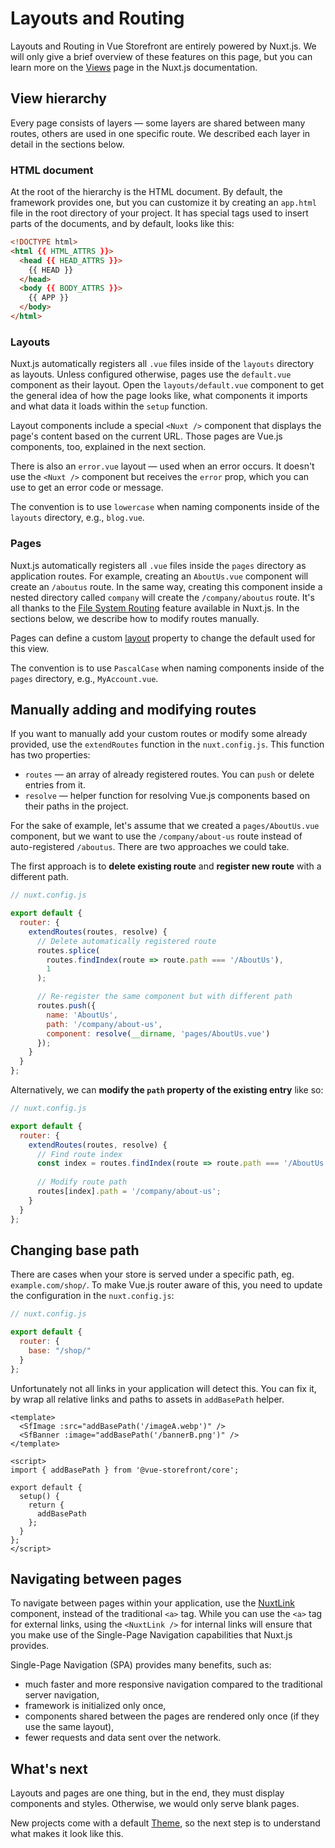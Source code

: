 # Layouts and Routing

Layouts and Routing in Vue Storefront are entirely powered by Nuxt.js. We will only give a brief overview of these features on this page, but you can learn more on the [Views](https://nuxtjs.org/docs/concepts/views/) page in the Nuxt.js documentation.

## View hierarchy

Every page consists of layers — some layers are shared between many routes, others are used in one specific route. We described each layer in detail in the sections below.

### HTML document

At the root of the hierarchy is the HTML document. By default, the framework provides one, but you can customize it by creating an `app.html` file in the root directory of your project. It has special tags used to insert parts of the documents, and by default, looks like this:

```html
<!DOCTYPE html>
<html {{ HTML_ATTRS }}>
  <head {{ HEAD_ATTRS }}>
    {{ HEAD }}
  </head>
  <body {{ BODY_ATTRS }}>
    {{ APP }}
  </body>
</html>
```

### Layouts

Nuxt.js automatically registers all `.vue` files inside of the `layouts` directory as layouts. Unless configured otherwise, pages use the `default.vue` component as their layout. Open the `layouts/default.vue` component to get the general idea of how the page looks like, what components it imports and what data it loads within the `setup` function.

Layout components include a special `<Nuxt />` component that displays the page's content based on the current URL. Those pages are Vue.js components, too, explained in the next section.

There is also an `error.vue` layout — used when an error occurs. It doesn't use the `<Nuxt />` component but receives the `error` prop, which you can use to get an error code or message.

The convention is to use `lowercase` when naming components inside of the `layouts` directory, e.g., `blog.vue`.

### Pages

Nuxt.js automatically registers all `.vue` files inside the `pages` directory as application routes. For example, creating an `AboutUs.vue` component will create an `/aboutus` route. In the same way, creating this component inside a nested directory called `company` will create the `/company/aboutus` route. It's all thanks to the [File System Routing](https://nuxtjs.org/docs/2.x/features/file-system-routing/) feature available in Nuxt.js. In the sections below, we describe how to modify routes manually.

Pages can define a custom [layout](https://nuxtjs.org/docs/directory-structure/pages#layout) property to change the default used for this view.

The convention is to use `PascalCase` when naming components inside of the `pages` directory, e.g., `MyAccount.vue`.

## Manually adding and modifying routes

If you want to manually add your custom routes or modify some already provided, use the `extendRoutes` function in the `nuxt.config.js`. This function has two properties:

* `routes` — an array of already registered routes. You can `push` or delete entries from it.
* `resolve` — helper function for resolving Vue.js components based on their paths in the project.

For the sake of example, let's assume that we created a `pages/AboutUs.vue` component, but we want to use the `/company/about-us` route instead of auto-registered `/aboutus`. There are two approaches we could take.

The first approach is to **delete existing route** and **register new route** with a different path.

```javascript
// nuxt.config.js

export default {
  router: {
    extendRoutes(routes, resolve) {
      // Delete automatically registered route
      routes.splice(
        routes.findIndex(route => route.path === '/AboutUs'),
        1
      );

      // Re-register the same component but with different path
      routes.push({
        name: 'AboutUs',
        path: '/company/about-us',
        component: resolve(__dirname, 'pages/AboutUs.vue')
      });
    }
  }
};
```

Alternatively, we can **modify the `path` property of the existing entry** like so:

```javascript
// nuxt.config.js

export default {
  router: {
    extendRoutes(routes, resolve) {
      // Find route index
      const index = routes.findIndex(route => route.path === '/AboutUs');
      
      // Modify route path
      routes[index].path = '/company/about-us';
    }
  }
};
```

## Changing base path

There are cases when your store is served under a specific path, eg. `example.com/shop/`. To make Vue.js router aware of this, you need to update the configuration in the `nuxt.config.js`:

```javascript
// nuxt.config.js

export default {
  router: {
    base: "/shop/"
  }
};
```

Unfortunately not all links in your application will detect this. You can fix it, by wrap all relative links and paths to assets in `addBasePath` helper.

```vue
<template>
  <SfImage :src="addBasePath('/imageA.webp')" />
  <SfBanner :image="addBasePath('/bannerB.png')" />
</template>

<script>
import { addBasePath } from '@vue-storefront/core';

export default {
  setup() {
    return {
      addBasePath
    };
  }
};
</script>
```

## Navigating between pages

To navigate between pages within your application, use the [NuxtLink](https://nuxtjs.org/docs/features/nuxt-components/#the-nuxtlink-component) component, instead of the traditional `<a>` tag. While you can use the `<a>` tag for external links, using the `<NuxtLink />` for internal links will ensure that you make use of the Single-Page Navigation capabilities that Nuxt.js provides.

Single-Page Navigation (SPA) provides many benefits, such as:

* much faster and more responsive navigation compared to the traditional server navigation,
* framework is initialized only once,
* components shared between the pages are rendered only once (if they use the same layout),
* fewer requests and data sent over the network.

## What's next

Layouts and pages are one thing, but in the end, they must display components and styles. Otherwise, we would only serve blank pages.

New projects come with a default [Theme](./theme.html), so the next step is to understand what makes it look like this.
